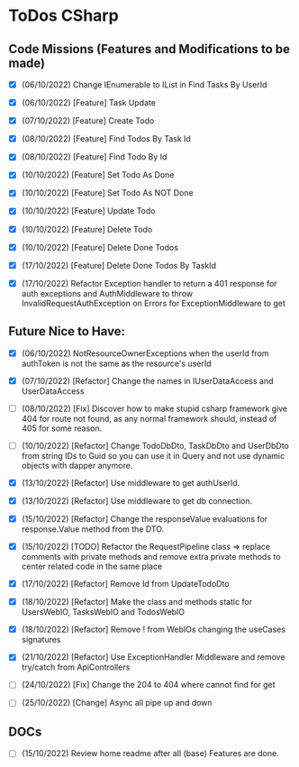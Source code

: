 # ToDos CSharp

## Code Missions (Features and Modifications to be made)

- [x] (06/10/2022) Change IEnumerable to IList in Find Tasks By UserId
- [x] (06/10/2022) [Feature] Task Update
- [x] (07/10/2022) [Feature] Create Todo
- [x] (08/10/2022) [Feature] Find Todos By Task Id
- [x] (08/10/2022) [Feature] Find Todo By Id
- [x] (10/10/2022) [Feature] Set Todo As Done
- [x] (10/10/2022) [Feature] Set Todo As NOT Done
- [x] (10/10/2022) [Feature] Update Todo
- [x] (10/10/2022) [Feature] Delete Todo
- [x] (10/10/2022) [Feature] Delete Done Todos
- [x] (17/10/2022) [Feature] Delete Done Todos By TaskId
- [x] (17/10/2022) Refactor Exception handler to return a 401 response for auth exceptions and
AuthMiddleware to throw InvalidRequestAuthException on Errors for ExceptionMiddleware to get


## Future Nice to Have:

- [x] (06/10/2022) NotResourceOwnerExceptions when the userId from authToken is not the same as the
resource's userId
- [x] (07/10/2022) [Refactor] Change the names in IUserDataAccess and UserDataAccess
- [ ] (08/10/2022) [Fix] Discover how to make stupid csharp framework give 404 for route not found,
as any normal framework should, instead of 405 for some reason.
- [ ] (10/10/2022) [Refactor] Change TodoDbDto, TaskDbDto and UserDbDto from string IDs to Guid so you
can use it in Query and not use dynamic objects with dapper anymore.
- [x] (13/10/2022) [Refactor] Use middleware to get authUserId.
- [x] (13/10/2022) [Refactor] Use middleware to get db connection.
- [x] (15/10/2022) [Refactor] Change the responseValue evaluations for response.Value method from the
DTO.
- [x] (15/10/2022) [TODO] Refactor the RequestPipeline class => replace comments with private methods
and remove extra private methods to center related code in the same place
- [x] (17/10/2022) [Refactor] Remove Id from UpdateTodoDto
- [x] (18/10/2022) [Refactor] Make the class and methods static for UsersWebIO, TasksWebIO and
TodosWebIO
- [x] (18/10/2022) [Refactor] Remove ! from WebIOs changing the useCases signatures
- [x] (21/10/2022) [Refactor] Use ExceptionHandler Middleware and remove try/catch from ApiControllers
- [ ] (24/10/2022) [Fix] Change the 204 to 404 where cannot find for get

- [ ] (25/10/2022) [Change] Async all pipe up and down

## DOCs

- [ ] (15/10/2022) Review home readme after all (base) Features are done.
